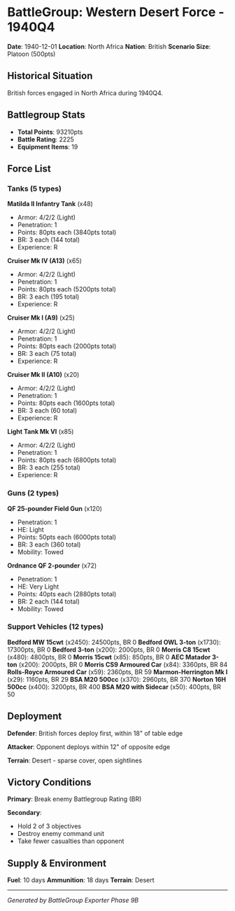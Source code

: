 # BattleGroup: Western Desert Force - 1940Q4

**Date**: 1940-12-01
**Location**: North Africa
**Nation**: British
**Scenario Size**: Platoon (500pts)

## Historical Situation

British forces engaged in North Africa during 1940Q4.

## Battlegroup Stats

- **Total Points**: 93210pts
- **Battle Rating**: 2225
- **Equipment Items**: 19

## Force List

### Tanks (5 types)

**Matilda II Infantry Tank** (x48)
- Armor: 4/2/2 (Light)
- Penetration: 1
- Points: 80pts each (3840pts total)
- BR: 3 each (144 total)
- Experience: R

**Cruiser Mk IV (A13)** (x65)
- Armor: 4/2/2 (Light)
- Penetration: 1
- Points: 80pts each (5200pts total)
- BR: 3 each (195 total)
- Experience: R

**Cruiser Mk I (A9)** (x25)
- Armor: 4/2/2 (Light)
- Penetration: 1
- Points: 80pts each (2000pts total)
- BR: 3 each (75 total)
- Experience: R

**Cruiser Mk II (A10)** (x20)
- Armor: 4/2/2 (Light)
- Penetration: 1
- Points: 80pts each (1600pts total)
- BR: 3 each (60 total)
- Experience: R

**Light Tank Mk VI** (x85)
- Armor: 4/2/2 (Light)
- Penetration: 1
- Points: 80pts each (6800pts total)
- BR: 3 each (255 total)
- Experience: R

### Guns (2 types)

**QF 25-pounder Field Gun** (x120)
- Penetration: 1
- HE: Light
- Points: 50pts each (6000pts total)
- BR: 3 each (360 total)
- Mobility: Towed

**Ordnance QF 2-pounder** (x72)
- Penetration: 1
- HE: Very Light
- Points: 40pts each (2880pts total)
- BR: 2 each (144 total)
- Mobility: Towed

### Support Vehicles (12 types)

**Bedford MW 15cwt** (x2450): 24500pts, BR 0
**Bedford OWL 3-ton** (x1730): 17300pts, BR 0
**Bedford 3-ton** (x200): 2000pts, BR 0
**Morris C8 15cwt** (x480): 4800pts, BR 0
**Morris 15cwt** (x85): 850pts, BR 0
**AEC Matador 3-ton** (x200): 2000pts, BR 0
**Morris CS9 Armoured Car** (x84): 3360pts, BR 84
**Rolls-Royce Armoured Car** (x59): 2360pts, BR 59
**Marmon-Herrington Mk I** (x29): 1160pts, BR 29
**BSA M20 500cc** (x370): 2960pts, BR 370
**Norton 16H 500cc** (x400): 3200pts, BR 400
**BSA M20 with Sidecar** (x50): 400pts, BR 50

## Deployment

**Defender**: British forces deploy first, within 18" of table edge

**Attacker**: Opponent deploys within 12" of opposite edge

**Terrain**: Desert - sparse cover, open sightlines

## Victory Conditions

**Primary**: Break enemy Battlegroup Rating (BR)

**Secondary**:
- Hold 2 of 3 objectives
- Destroy enemy command unit
- Take fewer casualties than opponent

## Supply & Environment

**Fuel**: 10 days
**Ammunition**: 18 days
**Terrain**: Desert

---

*Generated by BattleGroup Exporter Phase 9B*
